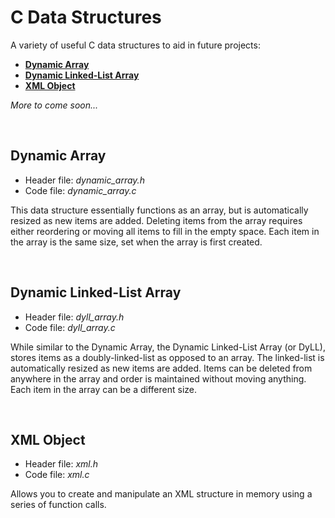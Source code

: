 # C Data Structures
A variety of useful C data structures to aid in future projects:
* __[Dynamic Array](#dynamic-array)__
* __[Dynamic Linked-List Array](#dynamic-linked-list-array)__ 
* __[XML Object](#xml-object)__

_More to come soon..._

<br>

## Dynamic Array
* Header file: *dynamic_array.h*
* Code file: *dynamic_array.c*

This data structure essentially functions as an array, but is automatically resized as new items 
are added. Deleting items from the array requires either reordering or moving all items to fill
in the empty space. Each item in the array is the same size, set when the array is first created.


<br>

## Dynamic Linked-List Array
* Header file: *dyll_array.h*
* Code file: *dyll_array.c*

While similar to the Dynamic Array, the Dynamic Linked-List Array (or DyLL), stores items as a
doubly-linked-list as opposed to an array. The linked-list is automatically resized as new items
are added. Items can be deleted from anywhere in the array and order is maintained without moving
anything. Each item in the array can be a different size.


<br>

## XML Object
* Header file: *xml.h*
* Code file: *xml.c*

Allows you to create and manipulate an XML structure in memory using a series of function calls.
